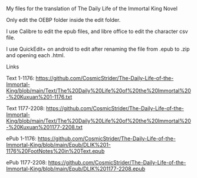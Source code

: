 My files for the translation of The Daily Life of the Immortal King Novel

Only edit the OEBP folder inside the edit folder.

I use Calibre to edit the epub files, and libre office to edit the character csv file.

I use QuickEdit+ on android to edit after renaming the file from .epub to .zip and opening each .html.

Links

Text 1-1176: https://github.com/CosmicStrider/The-Daily-Life-of-the-Immortal-King/blob/main/Text/The%20Daily%20Life%20of%20the%20Immortal%20-%20Kuxuan%201-1176.txt

Text 1177-2208: https://github.com/CosmicStrider/The-Daily-Life-of-the-Immortal-King/blob/main/Text/The%20Daily%20Life%20of%20the%20Immortal%20-%20Kuxuan%201177-2208.txt

ePub 1-1176: https://github.com/CosmicStrider/The-Daily-Life-of-the-Immortal-King/blob/main/Epub/DLIK%201-1176%20FootNotes%20in%20Text.epub

ePub 1177-2208: https://github.com/CosmicStrider/The-Daily-Life-of-the-Immortal-King/blob/main/Epub/DLIK%201177-2208.epub
